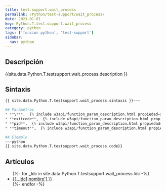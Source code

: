 ```yaml
---
title: test.support.wait_process
permalink: /Python/test-support/wait_process/
date: 2021-01-01
key: Python.T.test.support.wait_process
category: python
tags: ['funcion python', 'test-support']
sidebar: 
  nav: python
---
```


## Descripción
{{site.data.Python.T.testsupport.wait_process.description }}

## Sintaxis
~~~python
{{ site.data.Python.T.testsupport.wait_process.sintaxis }}~~~

## Parámetros
* **\***,  {% include w3api/function_param_description.html propiedad=site.data.Python.T.test.support.wait_process valor="*" %}
* **exitcode**,  {% include w3api/function_param_description.html propiedad=site.data.Python.T.test.support.wait_process valor="exitcode" %}
* **pid**,  {% include w3api/function_param_description.html propiedad=site.data.Python.T.test.support.wait_process valor="pid" %}
* **timeout**,  {% include w3api/function_param_description.html propiedad=site.data.Python.T.test.support.wait_process valor="timeout" %}

## Ejemplo
~~~python
{{ site.data.Python.T.testsupport.wait_process.code}}
~~~

## Artículos
<ul>
{%- for _ldc in site.data.Python.T.testsupport.wait_process.ldc -%}
   <li>
       <a href="{{_ldc['url'] }}">{{ _ldc['nombre'] }}</a>
   </li>
{%- endfor -%}
</ul>
